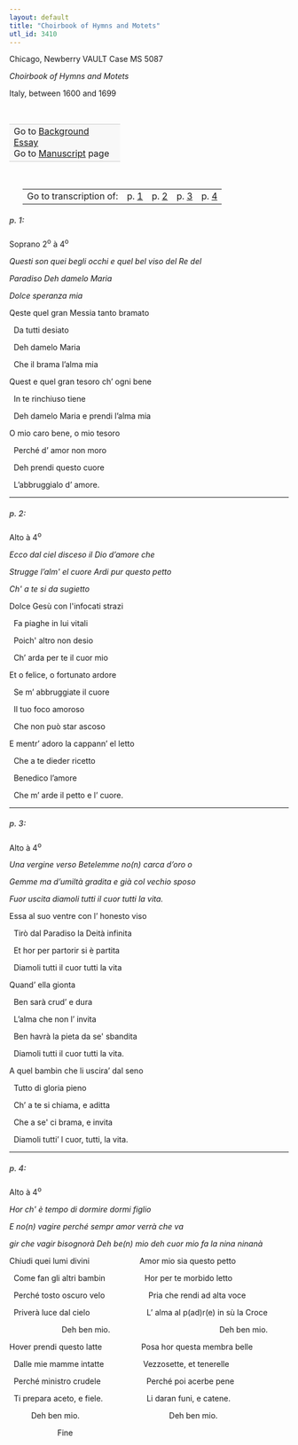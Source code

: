 ```yaml
---
layout: default
title: "Choirbook of Hymns and Motets"
utl_id: 3410
---
```



Chicago, Newberry VAULT Case MS 5087


*Choirbook of Hymns and Motets*


Italy, between 1600 and 1699


 

<table border="0.5" cellpadding="1" cellspacing="1" style="width: 200px; background-color:#F8F8F8;"><tbody style="border-color:#ccc"><tr style="border-color:#ccc"><td>Go to <a href="https://centerfordigitalhumanities.github.io/Newberry-Italian-paleography/essay/068" target="_blank">Background Essay</a><br />
			Go to <a href="https://centerfordigitalhumanities.github.io/Newberry-Italian-paleography/www/record.html?id=068" target="_blank">Manuscript</a> page</td>
</tr></tbody></table>
 


<table border="0.5" cellpadding="1" cellspacing="1" style="width: 380px; margin-left: 0.25in;"><tbody><tr style="border-color:#B3B6B7"><td style="text-align:center">Go to transcription of:</td>
<td style="text-align:center">p. <a href="#1">1</a></td>
<td style="text-align:center">p. <a href="#2">2</a></td>
<td style="text-align:center">p. <a href="#3">3</a></td>
<td style="text-align:center">p. <a href="#4">4</a></td>
</tr></tbody><tbody></tbody></table>
<h5 id="1" style="color:#555;">p. 1:</h5>

Soprano 2<sup>o</sup> à 4<sup>o</sup>


*Questi son quei begli occhi e quel bel viso del Re del*


*Paradiso Deh damelo Maria*


*Dolce speranza mia*


Qeste quel gran Messia tanto bramato


  Da tutti desiato


  Deh damelo Maria


  Che il brama l’alma mia


Quest e quel gran tesoro ch’ ogni bene


  In te rinchiuso tiene


  Deh damelo Maria e prendi l’alma mia


O mio caro bene, o mio tesoro


  Perché d’ amor non moro


  Deh prendi questo cuore


  L’abbruggialo d’ amore.


<hr /><h5 id="2" style="color:#555;">p. 2:</h5>

Alto à 4<sup>o</sup>


*Ecco dal ciel disceso il Dio d’amore che*


*Strugge l’alm' el cuore Ardi pur questo petto*


*Ch' a te si da sugietto*


Dolce Gesù con l'infocati strazi


  Fa piaghe in lui vitali


  Poich' altro non desio


  Ch’ arda per te il cuor mio


Et o felice, o fortunato ardore


  Se m’ abbruggiate il cuore


  Il tuo foco amoroso


  Che non può star ascoso


E mentr’ adoro la cappann’ el letto


  Che a te dieder ricetto


  Benedico l’amore


  Che m’ arde il petto e l’ cuore.


<hr /><h5 id="3" style="color:#555;">p. 3:</h5>

Alto à 4<sup>o</sup>


*Una vergine verso Betelemme no(n) carca d’oro o*


*Gemme ma d’umiltà gradita e già col vechio sposo*


*Fuor uscita diamoli tutti il cuor tutti la vita.*


Essa al suo ventre con l’ honesto viso


  Tirò dal Paradiso la Deità infinita


  Et hor per partorir si è partita


  Diamoli tutti il cuor tutti la vita


Quand’ ella gionta


  Ben sarà crud’ e dura


  L’alma che non l’ invita


  Ben havrà la pieta da se' sbandita


  Diamoli tutti il cuor tutti la vita.


A quel bambin che li uscira’ dal seno


  Tutto di gloria pieno


  Ch’ a te si chiama, e aditta


  Che a se' ci brama, e invita


  Diamoli tutti’ l cuor, tutti, la vita.


<hr /><h5 id="4" style="color:#555;">p. 4:</h5>

Alto à 4<sup>o</sup>


*Hor ch' è tempo di dormire dormi figlio*


*E no(n) vagire perché sempr amor verrà che va*


*gir che vagir bisognorà Deh be(n) mio deh cuor mio fa la nina ninanà*


Chiudi quei lumi divini                       Amor mio sia questo petto


  Come fan gli altri bambin                  Hor per te morbido letto


  Perché tosto oscuro velo                    Pria che rendi ad alta voce


  Priverà luce dal cielo                          L’ alma al p(ad)r(e) in sù la Croce


                        Deh ben mio.                                                  Deh ben mio.


Hover prendi questo latte                  Posa hor questa membra belle


  Dalle mie mamme intatte                  Vezzosette, et tenerelle


  Perché ministro crudele                     Perché poi acerbe pene


  Ti prepara aceto, e fiele.                    Li daran funi, e catene.


          Deh ben mio.                                         Deh ben mio.


                      Fine

